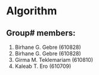 # Algorithm 
## Group# members:
1.	Birhane G. Gebre	(610828)
2.	Birhane G. Gebre		(610828)
2.	Girma 	M. Teklemariam	(610810)
3.	Kaleab	T.  Ero		(610709)
